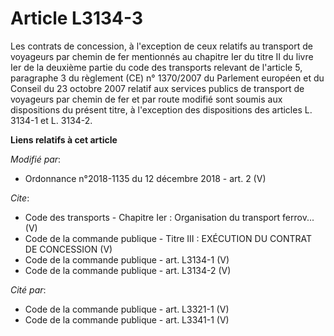# Article L3134-3

Les contrats de concession, à l'exception de ceux relatifs au transport de voyageurs par chemin de fer mentionnés au chapitre
Ier du titre II du livre Ier de la deuxième partie du code des transports relevant de l'article 5, paragraphe 3 du règlement
(CE) n° 1370/2007 du Parlement européen et du Conseil du 23 octobre 2007 relatif aux services publics de transport de
voyageurs par chemin de fer et par route modifié sont soumis aux dispositions du présent titre, à l'exception des
dispositions des articles L. 3134-1 et L. 3134-2.

**Liens relatifs à cet article**

_Modifié par_:

  - Ordonnance n°2018-1135 du 12 décembre 2018 - art. 2 (V)

_Cite_:

  - Code des transports -  Chapitre Ier : Organisation du transport ferrov... (V)
  - Code de la commande publique -  Titre III : EXÉCUTION DU CONTRAT DE CONCESSION (V)
  - Code de la commande publique - art. L3134-1 (V)
  - Code de la commande publique - art. L3134-2 (V)

_Cité par_:

  - Code de la commande publique - art. L3321-1 (V)
  - Code de la commande publique - art. L3341-1 (V)
